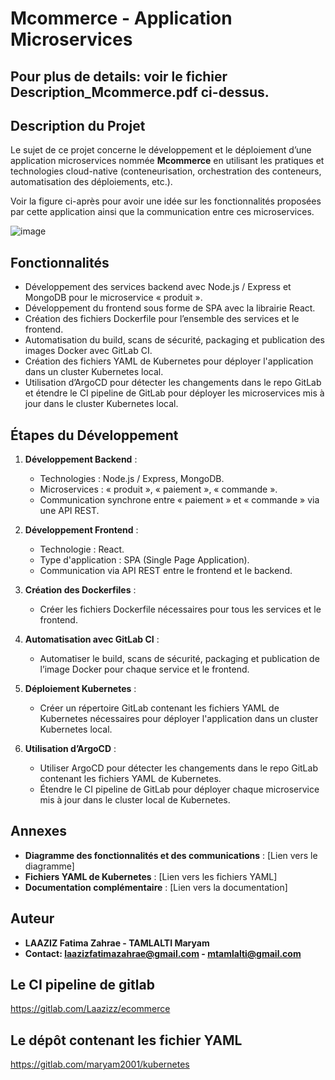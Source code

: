 # Mcommerce - Application Microservices 
## Pour plus de details: voir le fichier Description_Mcommerce.pdf ci-dessus.

## Description du Projet

Le sujet de ce projet concerne le développement et le déploiement d’une application microservices nommée **Mcommerce** en utilisant les pratiques et technologies cloud-native (conteneurisation, orchestration des conteneurs, automatisation des déploiements, etc.). 

Voir la figure ci-après pour avoir une idée sur les fonctionnalités proposées par cette application ainsi que la communication entre ces microservices.

![image](https://github.com/fatimazahraelaaziz/Mcommerce/assets/96253973/0606554b-4460-4203-ba9e-d1058d99a77d)

## Fonctionnalités

- Développement des services backend avec Node.js / Express et MongoDB pour le microservice « produit ».
- Développement du frontend sous forme de SPA avec la librairie React.
- Création des fichiers Dockerfile pour l’ensemble des services et le frontend.
- Automatisation du build, scans de sécurité, packaging et publication des images Docker avec GitLab CI.
- Création des fichiers YAML de Kubernetes pour déployer l'application dans un cluster Kubernetes local.
- Utilisation d’ArgoCD pour détecter les changements dans le repo GitLab et étendre le CI pipeline de GitLab pour déployer les microservices mis à jour dans le cluster Kubernetes local.

## Étapes du Développement

1. **Développement Backend** :
    - Technologies : Node.js / Express, MongoDB.
    - Microservices : « produit », « paiement », « commande ».
    - Communication synchrone entre « paiement » et « commande » via une API REST.

2. **Développement Frontend** :
    - Technologie : React.
    - Type d'application : SPA (Single Page Application).
    - Communication via API REST entre le frontend et le backend.

3. **Création des Dockerfiles** :
    - Créer les fichiers Dockerfile nécessaires pour tous les services et le frontend.

4. **Automatisation avec GitLab CI** :
    - Automatiser le build, scans de sécurité, packaging et publication de l’image Docker pour chaque service et le frontend.

5. **Déploiement Kubernetes** :
    - Créer un répertoire GitLab contenant les fichiers YAML de Kubernetes nécessaires pour déployer l'application dans un cluster Kubernetes local.

6. **Utilisation d’ArgoCD** :
    - Utiliser ArgoCD pour détecter les changements dans le repo GitLab contenant les fichiers YAML de Kubernetes.
    - Étendre le CI pipeline de GitLab pour déployer chaque microservice mis à jour dans le cluster local de Kubernetes.

## Annexes

- **Diagramme des fonctionnalités et des communications** : [Lien vers le diagramme]
- **Fichiers YAML de Kubernetes** : [Lien vers les fichiers YAML]
- **Documentation complémentaire** : [Lien vers la documentation]

## Auteur

- **LAAZIZ Fatima Zahrae - TAMLALTI Maryam**
- **Contact: laazizfatimazahrae@gmail.com - mtamlalti@gmail.com**

## Le CI pipeline de gitlab 

https://gitlab.com/Laazizz/ecommerce


## Le dépôt contenant les fichier YAML

https://gitlab.com/maryam2001/kubernetes

